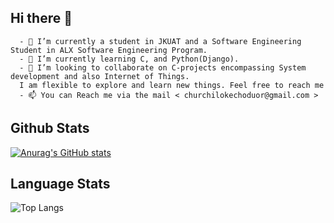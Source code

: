 ## Hi there 👋

      - 🔭 I’m currently a student in JKUAT and a Software Engineering Student in ALX Software Engineering Program.
      - 🌱 I’m currently learning C, and Python(Django).
      - 👯 I’m looking to collaborate on C-projects encompassing System development and also Internet of Things.
      I am flexible to explore and learn new things. Feel free to reach me
      - 📫 You can Reach me via the mail < churchilokechoduor@gmail.com >
## Github Stats
[![Anurag's GitHub stats](https://github-readme-stats.vercel.app/api?username=Churchil-Oduor)](https://github.com/anuraghazra/github-readme-stats)

## Language Stats
![Top Langs](https://github-readme-stats.vercel.app/api/top-langs/?username=Churchil-Oduor&hide_progress=false)
